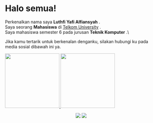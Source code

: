 # Halo semua! 

Perkenalkan nama saya **Luthfi Yafi Alfiansyah** .\
Saya seorang **Mahasiswa** di [Telkom University](https://telkomuniversity.ac.id) .\
Saya mahasiswa semester 6 pada jurusan **Teknik Komputer** .\

Jika kamu tertarik untuk berkenalan denganku, silakan hubungi ku pada media sosial dibawah ini ya.


<p align="left">
<a href="https://github.com/luthfialghz">
  <img height="180em" src="https://github-readme-stats-eight-theta.vercel.app/api?username=gilangadhan&show_icons=true&theme=algolia&include_all_commits=true&count_private=true"/>
  <img height="180em" src="https://github-readme-stats-eight-theta.vercel.app/api/top-langs/?username=gilangadhan&layout=compact&langs_count=8&theme=algolia"/>
</a>
</p>

<p id="socialIcons" align="center">
    <a href="https://www.linkedin.com/in/luthfi-yafi-alfiansyah-42911513b/" alt="LinkedIn">
        <img src="https://img.shields.io/badge/-LinkedIn-blue?style=flat-square&logo=linkedin" /></a>
    <a href="https://instagram.com/luthfiyell" alt="Instagram">
        <img src="https://img.shields.io/badge/-Instagram-E4405F?style=flat-square&logo=instagram&logoColor=white" /></a>
</p>

[github]: https://github.com/luthfialghz
[linkedin]: https://www.linkedin.com/in/luthfiyafia/
[instagram]: https://instagram.com/luthfiyell
